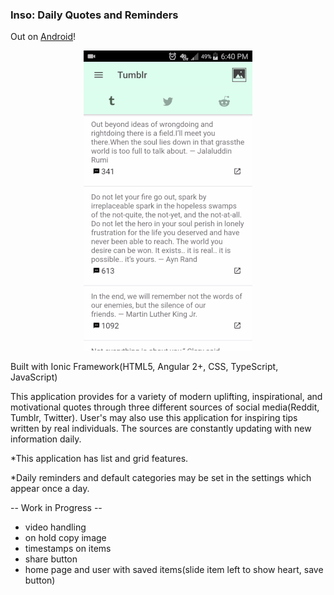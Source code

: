   ### Inso:  Daily Quotes and Reminders
  Out on <a href="https://play.google.com/store/apps/details?id=io.nuch.inso">Android</a>!

<p align="center">
  <img src="https://github.com/dnuch/inspire-app/blob/master/src/assets/inso.gif" />
</p>

  Built with Ionic Framework(HTML5, Angular 2+, CSS, TypeScript, JavaScript)


  This application provides for a variety of modern uplifting, inspirational, and motivational quotes through three different sources of social media(Reddit, Tumblr, Twitter).  User's may also use this application for inspiring tips written by real individuals.  The sources are constantly updating  with new information daily.

  *This application has list and grid features.

  *Daily reminders and default categories may be set in the settings which appear once a day.

  -- Work in Progress --
<ul>
 <li>video handling</li>
 <li>on hold copy image</li>
 <li>timestamps on items </li>
 <li>share button</li>
 <li>home page and user with saved items(slide item left to show heart, save button)</li>
</ul>
